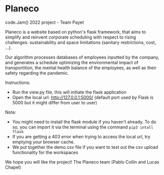 # Planeco
code.Jam() 2022 project - Team Payet

Planeco is a website based on python's flask framework, that aims to simplify and reinvent corporate scheduling 
with respect to rising challenges: sustainability and space limitations (sanitary restrictions, cost, ...).

Our algorithm processes databases of employees inputted by the company, and generates a schedule optimizing the
environmental impact of transportition, the mental health balance of the employees, as well as their safety
regarding the pandemic. 

Instructions:
- Run the view.py file, this will initiate the flask application
- Open the local url: http://127.0.0.1:5000/ (default port used by Flask is 5000 but it might differ from user to user)

Note:
- You might need to install the flask module if you haven't already. To do so, you can import it via the terminal using the command ``pip3 intall flask``
- If you are getting a 403 error when trying to access the local url, try emptying your browser cache.
- We put together the demo.csv file if you want to test out the csv upload functionality for the workspaces

We hope you will like the project!
The Planeco team (Pablo Collin and Lucas Chapel)
